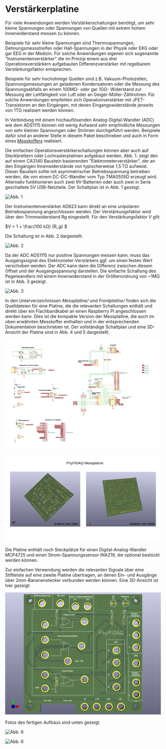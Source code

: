# Verstärkerplatine

Für viele Anwendungen werden Verstärkerschaltungen benötigt, um sehr kleine Spannungen
oder Spannungen von Quellen mit extrem hohem Innenwiderstand messen zu können. 

Beispiele für sehr kleine Spannungen sind Thermospannungen, Dehnungsmessstreifen oder Hall-Spannungen in der Physik oder EKG oder gar EEG in der Medizin. Für solche Anwendungen eigenen sich sogenannte "Instrumentenverstärker" die im Prinzip einem aus drei Operationsverstärkern aufgebauten Differenzverstärker mit regelbarem Verstärkungsfaktor entsprechen.  

Beispiele für sehr hochohmige Quellen sind z.B. Vakuum-Photozellen, Spannungsmessungen an geladenen Kondensatoren oder die Messung des Spannungsabfalls an einem 100MΩ- oder gar 1GΩ- Widerstand zur Messung der Leitfähigkeit von Luft oder an Geiger-Müller-Zählrohren. 
Für solche Anwendungen empfehlen sich Operationverstärker mit JFET-Transistoren an den Eingängen, mit denen Eingangswiderstände jenseits von 1TΩ realisiert
werden können.

In Verbindung mit einem hochauflösenden Analog-Digital-Wandler (ADC) wie dem
ADS1115 können mit wenig Aufwand sehr empfindliche Messungen von sehr kleinen Spannungen oder Strömen durchgeführt werden. Beispiele dafür sind an anderer Stelle in diesem Paket beschrieben und auch in Form eines 
[Messkoffers](https://github.com/PhyPiDAQ/MeasuringCase/blob/main/Dokumentation_de.md) 
realisiert. 

Die einfachen Operationsverstärkerschaltungen können aber auch auf Steckbrettern oder Lochrasterplatinen aufgebaut werden. Abb. 1. zeigt den auf einem CA3140 Baustein basierenden "Elektrometerverstärker", der an den Eingängen Innenwiderstände von typischerweise 1,5 TΩ aufweist. Dieser Baustein sollte mit asymmetrischer Betriebsspannung betrieben werden, die von einem DC-DC-Wandler vom Typ TMA0505D erzeugt wird. 
Alternativ funktionieren auch zwei 9V-Batterien oder auch zwei in Serie geschaltete 5V USB-Netzteile. Der Schaltplan ist in Abb. 1 gezeigt. 

 ![Abb. 1](Schematics/Elektrometer_schematic.png) 


Der Instrumentenverstärker AD623 kann direkt an eine unipolaren Betriebsspannung angeschlossen werden. Der Verstärkungsfaktor wird über den Trimmwiderstand Rg eingestellt. Für den Verstärkungsfaktor *V* gilt:


   $V = 1 + \frac{100 kΩ} {R_g} $ 


Die Schaltung ist in Abb. 2 dargestellt.  

![Abb. 2](Schematics/Instrumentenverstaerker_schematic.png)  

Da der ADC ADS1115 nur positive Spannungen messen kann, muss das Ausgangssignal des
Elektrometer-Verstärkers ggf. um einen festen Wert verschoben werden. Der ADC kann dann die Differenz zwischen diesem Offset und der Ausgangsspannung darstellen. Die einfache Schaltung des Pegelwandlers mit einem Innenwiderstand in der Größenordnung von ~1MΩ ist in Abb. 3 gezeigt. 

![Abb. 3](Schematics/Pegelwandler_schematic.png)  

In den Unterverzeichnissen *Messplatine/* und *Frontplatine/* finden sich die Quelldateien für eine Platine, die die relevanten Schaltungen enthält und direkt über ein Flachbandkabel an einen Raspberry Pi angeschlossen werden kann. 
Dies ist die kompakte Version der Messplatine, die auch im oben erwähnten Messkoffer enthalten und in der entsprechenden Dokumentation beschrieben ist. 
Der vollständige Schaltplan und eine 3D-Ansicht der Platine sind in 
Abb. 4 und 5 dargestellt.  

![Abb. 4](Verstaerkerplatine/schematic_bottom.png)

![Abb. 5](Verstaerkerplatine/Messplatine-3d.png)

Die Platine enthält noch Steckplätze für einen Digital-Analog-Wandler MCP4725
und einen Strom-Spannungssensor INA219, die optional bestückt werden können. 

Zur einfachen Verwendung werden die relevanten Signale über eine Stiftleiste auf eine zweite Platine übertragen, an denen Ein- und Ausgänge über 2mm-Bananenstecker verbunden
werden können. Eine 3D-Ansicht ist hier gezeigt:

![Abb. 5](Verstaerkerplatine/Frontplatine.png)


Fotos des fertigen Aufbaus sind unten gezeigt. 


![Abb. 6](Verstaerkerplatine/Foto1.jpg)


![Abb. 6](Verstaerkerplatine/PhyPiDAQPlatine.jpg)





